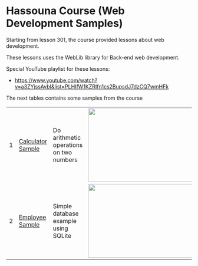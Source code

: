Hassouna Course (Web Development Samples)
=========================================

Starting from lesson 301, the course provided lessons about web development.

These lessons uses the WebLib library for Back-end web development.

Special YouTube playlist for these lessons:

* https://www.youtube.com/watch?v=a3ZYjssAvbI&list=PLHIfW1KZRIfn1cs2BupsdJ7dzCQ7wmHFk

The next tables contains some samples from the course

<table>
	<tr>
		<td>
			1
		</td>
		<td>
			 <a href="https://github.com/ring-lang/ring/tree/master/samples/UsingArabic/HassounaCourse/WebDevelopment/ring_web_21"> Calculator Sample </a>
		</td>
		<td>
			 Do arithmetic operations on two numbers
		</td>
		<td>
			<img src="https://raw.githubusercontent.com/ring-lang/ring/master/samples/UsingArabic/HassounaCourse/shots/hweb1.png" width="350" height="200">
		</td>
	</tr>
	<tr>
		<td>
			2
		</td>
		<td>
			 <a href="https://github.com/ring-lang/ring/tree/master/samples/UsingArabic/HassounaCourse/WebDevelopment/ring_web_42"> Employee Sample </a>
		</td>
		<td>
			 Simple database example using SQLite 
		</td>
		<td>
			<img src="https://raw.githubusercontent.com/ring-lang/ring/master/samples/UsingArabic/HassounaCourse/shots/hweb2.png" width="350" height="200">
		</td>
	</tr>
</table>